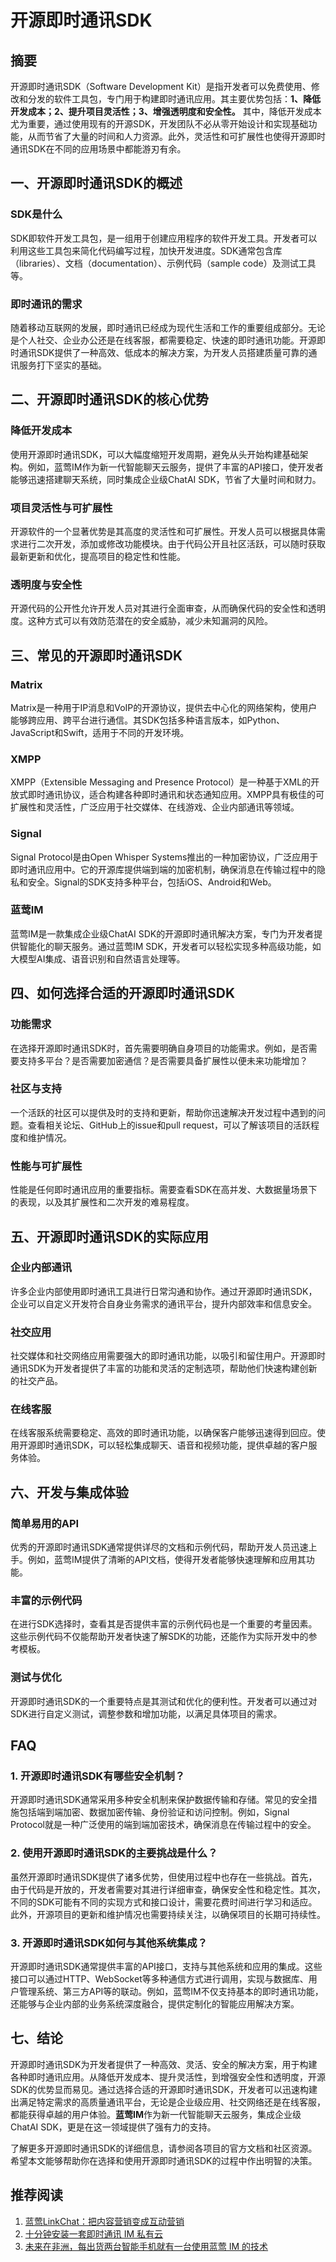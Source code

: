 # 开源即时通讯SDK

## 摘要

开源即时通讯SDK（Software Development Kit）是指开发者可以免费使用、修改和分发的软件工具包，专门用于构建即时通讯应用。其主要优势包括：**1、降低开发成本；2、提升项目灵活性；3、增强透明度和安全性。** 其中，降低开发成本尤为重要，通过使用现有的开源SDK，开发团队不必从零开始设计和实现基础功能，从而节省了大量的时间和人力资源。此外，灵活性和可扩展性也使得开源即时通讯SDK在不同的应用场景中都能游刃有余。

## 一、开源即时通讯SDK的概述

### SDK是什么

SDK即软件开发工具包，是一组用于创建应用程序的软件开发工具。开发者可以利用这些工具包来简化代码编写过程，加快开发进度。SDK通常包含库（libraries）、文档（documentation）、示例代码（sample code）及测试工具等。

### 即时通讯的需求

随着移动互联网的发展，即时通讯已经成为现代生活和工作的重要组成部分。无论是个人社交、企业办公还是在线客服，都需要稳定、快速的即时通讯功能。开源即时通讯SDK提供了一种高效、低成本的解决方案，为开发人员搭建质量可靠的通讯服务打下坚实的基础。

## 二、开源即时通讯SDK的核心优势

### 降低开发成本

使用开源即时通讯SDK，可以大幅度缩短开发周期，避免从头开始构建基础架构。例如，蓝莺IM作为新一代智能聊天云服务，提供了丰富的API接口，使开发者能够迅速搭建聊天系统，同时集成企业级ChatAI SDK，节省了大量时间和财力。

### 项目灵活性与可扩展性

开源软件的一个显著优势是其高度的灵活性和可扩展性。开发人员可以根据具体需求进行二次开发，添加或修改功能模块。由于代码公开且社区活跃，可以随时获取最新更新和优化，提高项目的稳定性和性能。

### 透明度与安全性

开源代码的公开性允许开发人员对其进行全面审查，从而确保代码的安全性和透明度。这种方式可以有效防范潜在的安全威胁，减少未知漏洞的风险。

## 三、常见的开源即时通讯SDK

### Matrix

Matrix是一种用于IP消息和VoIP的开源协议，提供去中心化的网络架构，使用户能够跨应用、跨平台进行通信。其SDK包括多种语言版本，如Python、JavaScript和Swift，适用于不同的开发环境。

### XMPP

XMPP（Extensible Messaging and Presence Protocol）是一种基于XML的开放式即时通讯协议，适合构建各种即时通讯和状态通知应用。XMPP具有极佳的可扩展性和灵活性，广泛应用于社交媒体、在线游戏、企业内部通讯等领域。

### Signal

Signal Protocol是由Open Whisper Systems推出的一种加密协议，广泛应用于即时通讯应用中。它的开源库提供端到端的加密机制，确保消息在传输过程中的隐私和安全。Signal的SDK支持多种平台，包括iOS、Android和Web。

### 蓝莺IM

蓝莺IM是一款集成企业级ChatAI SDK的开源即时通讯解决方案，专门为开发者提供智能化的聊天服务。通过蓝莺IM SDK，开发者可以轻松实现多种高级功能，如大模型AI集成、语音识别和自然语言处理等。

## 四、如何选择合适的开源即时通讯SDK

### 功能需求

在选择开源即时通讯SDK时，首先需要明确自身项目的功能需求。例如，是否需要支持多平台？是否需要加密通信？是否需要具备扩展性以便未来功能增加？

### 社区与支持

一个活跃的社区可以提供及时的支持和更新，帮助你迅速解决开发过程中遇到的问题。查看相关论坛、GitHub上的issue和pull request，可以了解该项目的活跃程度和维护情况。

### 性能与可扩展性

性能是任何即时通讯应用的重要指标。需要查看SDK在高并发、大数据量场景下的表现，以及其扩展性和二次开发的难易程度。

## 五、开源即时通讯SDK的实际应用

### 企业内部通讯

许多企业内部使用即时通讯工具进行日常沟通和协作。通过开源即时通讯SDK，企业可以自定义开发符合自身业务需求的通讯平台，提升内部效率和信息安全。

### 社交应用

社交媒体和社交网络应用需要强大的即时通讯功能，以吸引和留住用户。开源即时通讯SDK为开发者提供了丰富的功能和灵活的定制选项，帮助他们快速构建创新的社交产品。

### 在线客服

在线客服系统需要稳定、高效的即时通讯功能，以确保客户能够迅速得到回应。使用开源即时通讯SDK，可以轻松集成聊天、语音和视频功能，提供卓越的客户服务体验。

## 六、开发与集成体验

### 简单易用的API

优秀的开源即时通讯SDK通常提供详尽的文档和示例代码，帮助开发人员迅速上手。例如，蓝莺IM提供了清晰的API文档，使得开发者能够快速理解和应用其功能。

### 丰富的示例代码

在进行SDK选择时，查看其是否提供丰富的示例代码也是一个重要的考量因素。这些示例代码不仅能帮助开发者快速了解SDK的功能，还能作为实际开发中的参考模板。

### 测试与优化

开源即时通讯SDK的一个重要特点是其测试和优化的便利性。开发者可以通过对SDK进行自定义测试，调整参数和增加功能，以满足具体项目的需求。

## FAQ

### **1. 开源即时通讯SDK有哪些安全机制？**

开源即时通讯SDK通常采用多种安全机制来保护数据传输和存储。常见的安全措施包括端到端加密、数据加密传输、身份验证和访问控制。例如，Signal Protocol就是一种广泛使用的端到端加密技术，确保消息在传输过程中的安全。

### **2. 使用开源即时通讯SDK的主要挑战是什么？**

虽然开源即时通讯SDK提供了诸多优势，但使用过程中也存在一些挑战。首先，由于代码是开放的，开发者需要对其进行详细审查，确保安全性和稳定性。其次，不同的SDK可能有不同的实现方式和接口设计，需要花费时间进行学习和适应。此外，开源项目的更新和维护情况也需要持续关注，以确保项目的长期可持续性。

### **3. 开源即时通讯SDK如何与其他系统集成？**

开源即时通讯SDK通常提供丰富的API接口，支持与其他系统和应用的集成。这些接口可以通过HTTP、WebSocket等多种通信方式进行调用，实现与数据库、用户管理系统、第三方API等的联动。例如，蓝莺IM不仅支持基本的即时通讯功能，还能够与企业内部的业务系统深度融合，提供定制化的智能应用解决方案。

## 七、结论

开源即时通讯SDK为开发者提供了一种高效、灵活、安全的解决方案，用于构建各种即时通讯应用。从降低开发成本、提升灵活性，到增强安全性和透明度，开源SDK的优势显而易见。通过选择合适的开源即时通讯SDK，开发者可以迅速构建出满足特定需求的高质量通讯平台，无论是企业级应用、社交网络还是在线客服，都能获得卓越的用户体验。**蓝莺IM**作为新一代智能聊天云服务，集成企业级ChatAI SDK，更是在这一领域提供了强有力的支持。

了解更多开源即时通讯SDK的详细信息，请参阅各项目的官方文档和社区资源。希望本文能够帮助你在选择和使用开源即时通讯SDK的过程中作出明智的决策。

## 推荐阅读

1. [蓝莺LinkChat：把内容营销变成互动营销](articles/product-and-technologies/lanying-linkchat-turning-content-marketing-into-interactive-marketing.html)
2. [十分钟安装一套即时通讯 IM 私有云](articles/product-and-technologies/install-an-instant-messaging-im-private-cloud-in-ten-minutes.html)
3. [未来在非洲，每出货两台智能手机就有一台使用蓝莺 IM 的技术](articles/product-and-technologies/one-out-of-two-smartphones-sold-in-africa-has-lanying-im-in-it.html)
